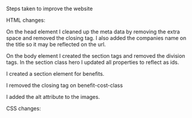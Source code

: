 Steps taken to improve the website

HTML changes:

On the head element I cleaned up the meta data by removing the extra space and removed the closing tag. I also added the companies name on the title so it may be reflected on the url.

On the body element I created the section tags and removed the division tags.
In the section class hero I updated all properties to reflect as ids.

I created a section element for benefits. 

I removed the closing tag on benefit-cost-class

I added the alt attribute to the images.



CSS changes: